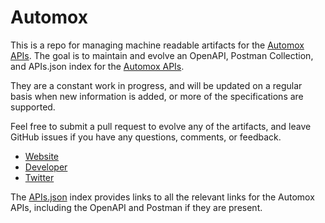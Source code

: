 # AutomoxThis is a repo for managing machine readable artifacts for the [Automox APIs](https://automox.com). The goal is to maintain and evolve an OpenAPI, Postman Collection, and APIs.json index for the [Automox APIs](https://automox.com).They are a constant work in progress, and will be updated on a regular basis when new information is added, or more of the specifications are supported.Feel free to submit a pull request to evolve any of the artifacts, and leave GitHub issues if you have any questions, comments, or feedback.- [Website](https://automox.com)- [Developer](https://automox.com)- [Twitter](https://twitter.com/AutomoxApp)The [APIs.json](https://github.com/api-evangelist/automox/blob/master/apis.json) index provides links to all the relevant links for the Automox APIs, including the OpenAPI and Postman if they are present.